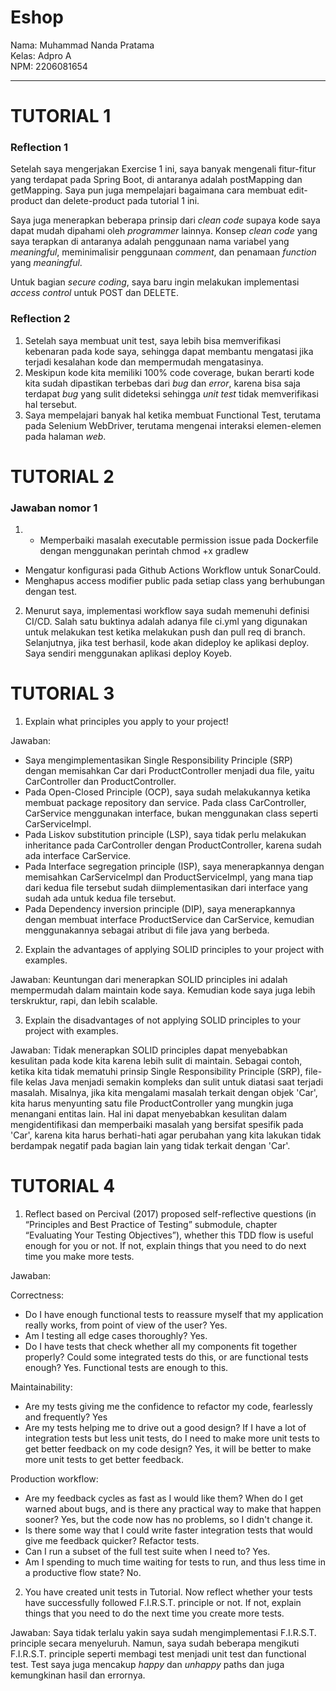# Eshop
Nama: Muhammad Nanda Pratama<br>
Kelas: Adpro A <br>
NPM: 2206081654
<hr>

<h1>TUTORIAL 1</h1>

<h3>Reflection 1</h3>

Setelah saya mengerjakan Exercise 1 ini, saya banyak mengenali fitur-fitur yang terdapat pada Spring Boot, di antaranya adalah postMapping dan getMapping.
Saya pun juga mempelajari bagaimana cara membuat edit-product dan delete-product pada tutorial 1 ini.<br>

Saya juga menerapkan beberapa prinsip dari _clean code_ supaya kode saya dapat mudah dipahami oleh
_programmer_ lainnya. Konsep _clean code_ yang saya terapkan di antaranya adalah penggunaan nama variabel yang
_meaningful_, meminimalisir penggunaan _comment_, dan penamaan _function_ yang _meaningful_.<br>

Untuk bagian _secure coding_, saya baru ingin melakukan implementasi _access control_ untuk POST dan DELETE.  <br>


<h3>Reflection 2</h3>

1. Setelah saya membuat unit test, saya lebih bisa memverifikasi kebenaran pada kode saya, sehingga dapat membantu mengatasi jika terjadi kesalahan kode dan mempermudah mengatasinya.
2. Meskipun kode kita memiliki 100% code coverage, bukan berarti kode kita sudah dipastikan terbebas dari _bug_ dan _error_, karena bisa saja terdapat _bug_ yang sulit dideteksi sehingga _unit test_ tidak memverifikasi hal tersebut.
3. Saya mempelajari banyak hal ketika membuat Functional Test, terutama pada Selenium WebDriver, terutama mengenai interaksi elemen-elemen pada halaman _web_.


<h1>TUTORIAL 2</h1>

<h3>Jawaban nomor 1</h3>

1. - Memperbaiki masalah executable permission issue pada Dockerfile dengan menggunakan perintah chmod +x gradlew
-  Mengatur konfigurasi pada Github Actions Workflow untuk SonarCould.
- Menghapus access modifier public pada setiap class yang berhubungan dengan test.

2. Menurut saya, implementasi workflow saya sudah memenuhi definisi CI/CD. Salah satu buktinya adalah adanya file ci.yml yang digunakan untuk melakukan test ketika melakukan push dan pull req di branch. Selanjutnya, jika test berhasil, kode akan dideploy ke aplikasi deploy. Saya sendiri menggunakan aplikasi deploy Koyeb.

<h1>TUTORIAL 3</h1>

1) Explain what principles you apply to your project!
  
Jawaban: 
- Saya mengimplementasikan Single Responsibility Principle (SRP) dengan memisahkan Car dari ProductController menjadi dua file, yaitu CarController dan ProductController.
- Pada Open-Closed Principle (OCP), saya sudah melakukannya ketika membuat package repository dan service. Pada class CarController, CarService menggunakan interface, bukan menggunakan class seperti CarServiceImpl.
- Pada Liskov substitution principle (LSP), saya tidak perlu melakukan inheritance pada CarController dengan ProductController, karena sudah ada interface CarService.
- Pada Interface segregation principle (ISP), saya menerapkannya dengan memisahkan CarServiceImpl dan ProductServiceImpl, yang mana tiap dari kedua file tersebut sudah diimplementasikan dari interface yang sudah ada untuk kedua file tersebut.
- Pada Dependency inversion principle (DIP), saya menerapkannya dengan membuat interface ProductService dan CarService, kemudian menggunakannya sebagai atribut di file java yang berbeda.

2) Explain the advantages of applying SOLID principles to your project with examples.
  
Jawaban: Keuntungan dari menerapkan SOLID principles ini adalah mempermudah dalam maintain kode saya. Kemudian kode saya juga lebih terskruktur, rapi, dan lebih scalable.

3) Explain the disadvantages of not applying SOLID principles to your project with examples.
  
Jawaban: Tidak menerapkan SOLID principles dapat menyebabkan kesulitan pada kode kita karena lebih sulit di maintain. Sebagai contoh, ketika kita tidak mematuhi prinsip Single Responsibility Principle (SRP), file-file kelas Java menjadi semakin kompleks dan sulit untuk diatasi saat terjadi masalah. Misalnya, jika kita mengalami masalah terkait dengan objek 'Car', kita harus menyunting satu file ProductController yang mungkin juga menangani entitas lain. Hal ini dapat menyebabkan kesulitan dalam mengidentifikasi dan memperbaiki masalah yang bersifat spesifik pada 'Car', karena kita harus berhati-hati agar perubahan yang kita lakukan tidak berdampak negatif pada bagian lain yang tidak terkait dengan 'Car'.


<h1>TUTORIAL 4</h1>

1) Reflect based on Percival (2017) proposed self-reflective questions (in “Principles and Best Practice of Testing” submodule, chapter “Evaluating Your Testing Objectives”), whether this TDD flow is useful enough for you or not. If not, explain things that you need to do next time you make more tests.

Jawaban: 

Correctness:  
- Do I have enough functional tests to reassure myself that my application really works, from point of view of the user? Yes.
- Am I testing all edge cases thoroughly? Yes.
- Do I have tests that check whether all my components fit together properly? Could some integrated tests do this, or are functional tests enough? Yes. Functional tests are enough to this.

Maintainability:
- Are my tests giving me the confidence to refactor my code, fearlessly and frequently? Yes
- Are my tests helping me to drive out a good design? If I have a lot of integration tests but less unit tests, do I need to make more unit tests to get better feedback on my code design? Yes, it will be better to make more unit tests to get better feedback.

Production workflow:
- Are my feedback cycles as fast as I would like them? When do I get warned about bugs, and is there any practical way to make that happen sooner? Yes, but the code now has no problems, so I didn't change it.
- Is there some way that I could write faster integration tests that would give me feedback quicker? Refactor tests.
- Can I run a subset of the full test suite when I need to? Yes.
- Am I spending to much time waiting for tests to run, and thus less time in a productive flow state? No.

2) You have created unit tests in Tutorial. Now reflect whether your tests have successfully followed F.I.R.S.T. principle or not. If not, explain things that you need to do the next time you create more tests.

Jawaban: Saya tidak terlalu yakin saya sudah mengimplementasi F.I.R.S.T. principle secara menyeluruh. Namun, saya sudah beberapa mengikuti F.I.R.S.T. principle seperti membagi test menjadi unit test dan functional test. Test saya juga mencakup _happy_ dan _unhappy_ paths dan juga kemungkinan hasil dan errornya.




